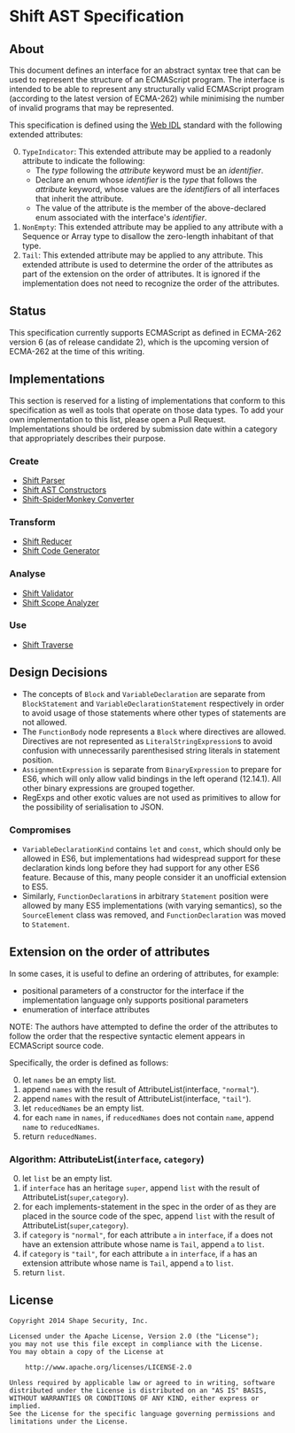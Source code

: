 Shift AST Specification
=======================


## About

This document defines an interface for an abstract syntax tree that can be used
to represent the structure of an ECMAScript program. The interface is intended
to be able to represent any structurally valid ECMAScript program (according to
the latest version of ECMA-262) while minimising the number of invalid programs
that may be represented.

This specification is defined using the [Web IDL](http://www.w3.org/TR/WebIDL/)
standard with the following extended attributes:

0. `TypeIndicator`: This extended attribute may be applied to a readonly
   attribute to indicate the following:
     * The *type* following the *attribute* keyword must be an *identifier*.
     * Declare an enum whose *identifier* is the *type* that follows the
       *attribute* keyword, whose values are the *identifier*s of all
       interfaces that inherit the attribute.
     * The value of the attribute is the member of the above-declared enum
       associated with the interface's *identifier*.
0. `NonEmpty`: This extended attribute may be applied to any attribute with a
   Sequence or Array type to disallow the zero-length inhabitant of that type.
0. `Tail`: This extended attribute may be applied to any attribute. This extended
   attribute is used to determine the order of the attributes as part of the
   extension on the order of attributes. It is ignored if the implementation
   does not need to recognize the order of the attributes.

## Status

This specification currently supports ECMAScript as defined in ECMA-262 version
6 (as of release candidate 2), which is the upcoming version of ECMA-262 at the
time of this writing.


## Implementations

This section is reserved for a listing of implementations that conform to this
specification as well as tools that operate on those data types. To add your
own implementation to this list, please open a Pull Request. Implementations
should be ordered by submission date within a category that appropriately
describes their purpose.

### Create

* [Shift Parser](https://github.com/shapesecurity/shift-parser-js)
* [Shift AST Constructors](https://github.com/shapesecurity/shift-ast-js)
* [Shift-SpiderMonkey Converter](https://github.com/shapesecurity/shift-spidermonkey-converter-js)

### Transform

* [Shift Reducer](https://github.com/shapesecurity/shift-reducer-js)
* [Shift Code Generator](https://github.com/shapesecurity/shift-codegen-js)

### Analyse

* [Shift Validator](https://github.com/shapesecurity/shift-validator-js)
* [Shift Scope Analyzer](https://github.com/shapesecurity/shift-scope-js)

### Use

* [Shift Traverse](https://github.com/Constellation/shift-traverse-js)


## Design Decisions

* The concepts of `Block` and `VariableDeclaration` are separate from
  `BlockStatement` and `VariableDeclarationStatement` respectively in order to
  avoid usage of those statements where other types of statements are not
  allowed.
* The `FunctionBody` node represents a `Block` where directives are allowed.
  Directives are not represented as `LiteralStringExpression`s to avoid
  confusion with unnecessarily parenthesised string literals in statement
  position.
* `AssignmentExpression` is separate from `BinaryExpression` to prepare for
  ES6, which will only allow valid bindings in the left operand (12.14.1). All
  other binary expressions are grouped together.
* RegExps and other exotic values are not used as primitives to allow for the
  possibility of serialisation to JSON.

### Compromises

* `VariableDeclarationKind` contains `let` and `const`, which should only be
  allowed in ES6, but implementations had widespread support for these
  declaration kinds long before they had support for any other ES6 feature.
  Because of this, many people consider it an unofficial extension to ES5.
* Similarly, `FunctionDeclaration`s in arbitrary `Statement` position were
  allowed by many ES5 implementations (with varying semantics), so the
  `SourceElement` class was removed, and `FunctionDeclaration` was moved to
  `Statement`.

## Extension on the order of attributes

In some cases, it is useful to define an ordering of attributes, for example:

   * positional parameters of a constructor for the interface if the
     implementation language only supports positional parameters
   * enumeration of interface attributes

NOTE: The authors have attempted to define the order of the attributes to follow
      the order that the respective syntactic element appears in ECMAScript source code.

Specifically, the order is defined as follows:

  0. let `names` be an empty list.
  0. append `names` with the result of AttributeList(interface, `"normal"`).
  0. append `names` with the result of AttributeList(interface, `"tail"`).
  0. let `reducedNames` be an empty list.
  0. for each `name` in `names`, if `reducedNames` does not contain `name`,
     append `name` to `reducedNames`.
  0. return `reducedNames`.

### Algorithm: AttributeList(`interface`, `category`)

  0. let `list` be an empty list.
  0. if `interface` has an heritage `super`, append `list` with the result of
     AttributeList(`super`,`category`).
  0. for each implements-statement in the spec in the order of as they are placed
     in the source code of the spec, append `list` with the result of
     AttributeList(`super`,`category`).
  0. if `category` is `"normal"`, for each attribute `a` in `interface`, if `a` does
     not have an extension attribute whose name is `Tail`, append `a` to `list`.
  0. if `category` is `"tail"`, for each attribute `a` in `interface`, if `a` has
     an extension attribute whose name is `Tail`, append `a` to `list`.
  0. return `list`.

## License

    Copyright 2014 Shape Security, Inc.

    Licensed under the Apache License, Version 2.0 (the "License");
    you may not use this file except in compliance with the License.
    You may obtain a copy of the License at

        http://www.apache.org/licenses/LICENSE-2.0

    Unless required by applicable law or agreed to in writing, software
    distributed under the License is distributed on an "AS IS" BASIS,
    WITHOUT WARRANTIES OR CONDITIONS OF ANY KIND, either express or implied.
    See the License for the specific language governing permissions and
    limitations under the License.
